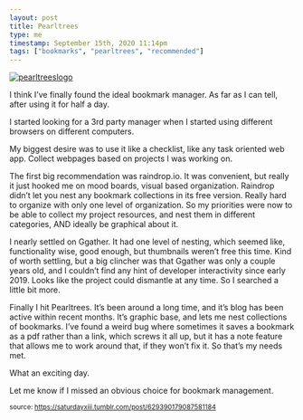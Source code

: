 ```yaml
---
layout: post
title: Pearltrees
type: me
timestamp: September 15th, 2020 11:14pm
tags: ["bookmarks", "pearltrees", "recommended"]
---
```

[![pearltreeslogo](https://64.media.tumblr.com/661cb0ee7b66f366a0a0745c0644dc03/9ceaf41243def2cf-82/s500x750/c0104ab27a14490621472666d42e15fe79f76d08.png)](https://pearltrees.com)
                
I think I’ve finally found the ideal bookmark manager.  As far as I can tell, after using it for half a day.

I started looking for a 3rd party manager when I started using different browsers on different computers.

My biggest desire was to use it like a checklist, like any task oriented web app.  Collect webpages based on projects I was working on.  

The first big recommendation was raindrop.io.  It was convenient, but really it just hooked me on mood boards, visual based organization.  Raindrop didn’t let you nest any bookmark collections in its free version.  Really hard to organize with only one level of organization.  So my priorities were now to be able to collect my project resources, and nest them in different categories, AND ideally be graphical about it.

I nearly settled on Ggather.  It had one level of nesting, which seemed like, functionality wise, good enough, but thumbnails weren’t free this time.  Kind of worth settling, but a big clincher was that Ggather was only a couple years old, and I couldn’t find any hint of developer interactivity since early 2019.  Looks like the project could dismantle at any time.  So I searched a little bit more.

Finally I hit Pearltrees.  It’s been around a long time, and it’s blog has been active within recent months.  It’s graphic base, and lets me nest collections of bookmarks.  I’ve found a weird bug where sometimes it saves a bookmark as a pdf rather than a link, which screws it all up, but it has a note feature that allows me to work around that, if they won’t fix it.  So that’s my needs met.  

What an exciting day.

Let me know if I missed an obvious choice for bookmark management.                
                
                                
<small>source: https://saturdayxiii.tumblr.com/post/629390179087581184</small>
